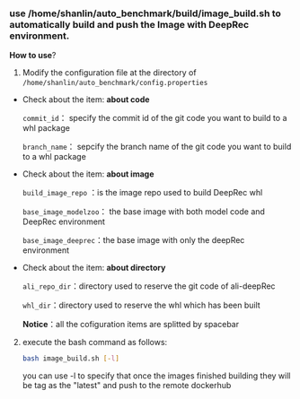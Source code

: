 
### use /home/shanlin/auto_benchmark/build/image_build.sh to automatically build and push the Image with **DeepRec** environment.

**How to use**?
1. Modify the configuration file at the directory of `/home/shanlin/auto_benchmark/config.properties`

- Check about the item: **about code**

    `commit_id`： specify the commit id of the git code you want to build to a whl package
    
    `branch_name`： sepcify the branch name of the git code you want to build to a whl package
- Check about the item: **about image**

    `build_image_repo` ：is the image repo used to build DeepRec whl

    `base_image_modelzoo`： the base image with both model code and DeepRec environment

    `base_image_deeprec`：the base image with only the deepRec environment

- Check about the item: **about directory**

    `ali_repo_dir`：directory used to reserve the git code of ali-deepRec

    `whl_dir`：directory used to reserve the whl which has been built

    **Notice**：all the cofiguration items are splitted by spacebar

2. execute the bash command as follows:

	```bash
    bash image_build.sh [-l]
    ```
	
	you can use -l to specify that once the images finished building they will be tag as the "latest" and push to the remote dockerhub